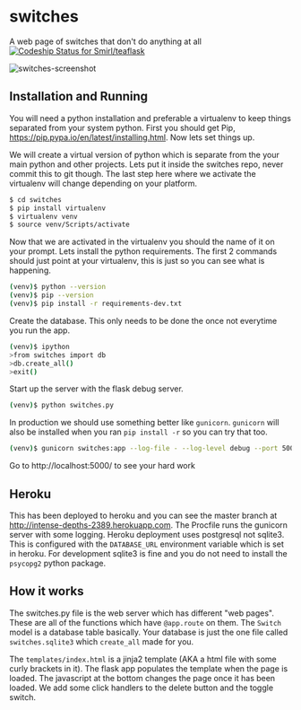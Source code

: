 # switches
A web page of switches that don't do anything at all [ ![Codeship Status for Smirl/teaflask](https://www.codeship.io/projects/2d362f80-f7bf-0132-941f-76fcd0eb4f4a/status)](https://www.codeship.io/projects/86425)

![switches-screenshot](https://cloud.githubusercontent.com/assets/5792870/8129223/d69ebed0-10fe-11e5-9827-de72edfd54b9.png)

## Installation and Running

You will need a python installation and preferable a virtualenv to keep things separated from your system python. First you should get Pip, https://pip.pypa.io/en/latest/installing.html. Now lets set things up.

We will create a virtual version of python which is separate from the your main python and other projects. Lets put it inside the switches repo, never commit this to git though. The last step here where we activate the virtualenv will change depending on your platform.

```sh
$ cd switches
$ pip install virtualenv
$ virtualenv venv
$ source venv/Scripts/activate
```

Now that we are activated in the virtualenv you should the name of it on your prompt. Lets install the python requirements. The first 2 commands should just point at your virtualenv, this is just so you can see what is happening.

```sh
(venv)$ python --version
(venv)$ pip --version
(venv)$ pip install -r requirements-dev.txt
```


Create the database. This only needs to be done the once not everytime you run the app.

```sh
(venv)$ ipython
>from switches import db
>db.create_all()
>exit()
```

Start up the server with the flask debug server.

```sh
(venv)$ python switches.py
```

In production we should use something better like `gunicorn`. `gunicorn` will also be installed when you ran `pip install -r` so you can try that too.

```sh
(venv)$ gunicorn switches:app --log-file - --log-level debug --port 5000
```

Go to http://localhost:5000/ to see your hard work

## Heroku
This has been deployed to heroku and you can see the master branch at http://intense-depths-2389.herokuapp.com. The Procfile runs the gunicorn server with some logging. Heroku deployment uses postgresql not sqlite3. This is configured with the `DATABASE_URL` environment variable which is set in heroku. For development sqlite3 is fine and you do not need to install the `psycopg2` python package.

## How it works
The switches.py file is the web server which has different "web pages". These are all of the functions which have `@app.route` on them. The `Switch` model is a database table basically. Your database is just the one file called `switches.sqlite3` which `create_all` made for you.

The `templates/index.html` is a jinja2 template (AKA a html file with some curly brackets in it). The flask app populates the template when the page is loaded. The javascript at the bottom changes the page once it has been loaded. We add some click handlers to the delete button and the toggle switch.
